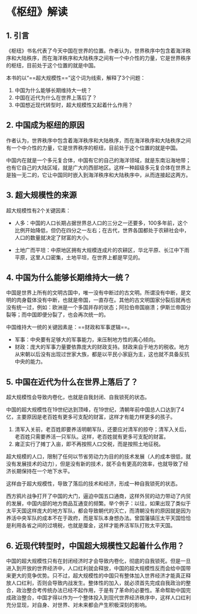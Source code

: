 # 《枢纽》解读

## 1. 引言

《枢纽》书名代表了今天中国在世界的位置。作者认为，世界秩序中包含着海洋秩序和大陆秩序，而在海洋秩序和大陆秩序之间有一个中介性的力量，它是世界秩序的枢纽，目前处于这个位置的就是中国。

本书的以“==超大规模性==”这个词为线索，解释了3个问题：

1. 中国为什么能够长期维持大一统？
2. 中国在近代为什么在世界上落后了？
3. 中国想近现代转型时，超大规模性又起着什么作用？

## 2. 中国成为枢纽的原因

作者认为，世界秩序中包含着海洋秩序和大陆秩序，而在海洋秩序和大陆秩序之间有一个中介性的力量，它是世界秩序的枢纽，目前处于这个位置的就是中国。

中国内在就是一个多元复合体，中国有它的自己的海洋领域，就是东南沿海地带；也有它自己的大陆区域，就是广大的西部地区。这样一种超级多元复合体在世界上是独一无二的，它让中国同时嵌入到海洋秩序和大陆秩序中，从而连接起这两方。

## 3. 超大规模性的来源

超大规模性有2个关键因素：

* 人多：中国的人口长期占据世界总人口的三分之一还要多，100多年前，这个比例开始降低，但仍在四分之一左右；在古代，世界各国都处于农耕社会中，人口的数量就决定了财富的大小。

* 土地广而平坦：中原地区拥有大规模连成片的农耕区，华北平原、长江中下雨平原，这里人口密集，土地平坦，在世界上都是罕见的。

## 4. 中国为什么能够长期维持大一统？

中国是世界上所有的文明古国中，唯一没有中断过的古文明。所谓没有中断，是文明的肉身载体没有中断，也就是帝国，一直存在。其他的古文明国家分裂后就再也没有统一过，例如：欧洲是一个多国并存的状态；阿拉伯帝国崩溃；伊斯兰帝国分裂等；而中国即便分裂了，也会再次统一的。

中国维持大一统的关键因素是：==财政和军事逻辑==。

* 军事：中央要有足够大的军事能力，来压制地方性的离心倾向。
* 财政：庞大的军事力量要依靠庞大的财政支持。财政来自于地方的税收。地方从宋朝以后没有出现过世家大族，都是以平民小家庭为主，这也就不具备反抗中央的能力。

## 5. 中国在近代为什么在世界上落后了？

超大规模性会导致内卷化，也就是自我封闭、自我锁死的状态。

中国的超大规模性在19世纪达到顶峰，在19世纪，清朝年前中国总人口达到了4亿，主要原因是老百姓有更多可支配的财富，这样才有能力样更多的孩子。

1. 清军入关前，老百姓即要养活明朝军队，还要应对清军的掠夺；清军入关后，老百姓只需要养活一只军队。这样，老百姓就有更多可支配的财富。
2. 雍正实行了摊丁入亩，即不再按照人口交税，而是按照土地征税。

超大规模的人口，限制了任何以节省劳动力为目的的技术发展（人的成本很低，就没有发展技术的动力），但是没有新的技术，就不会有更高的效率，也就导致了经济长期保持在一个地下水平。

这样由于超大规模性，导致了落后的技术和经济，形成一种自我锁死的状态。

西方鸦片战争打开了中国的大门，逼迫中国五口通商，这样外贸的动力带动了内贸的发展，中国内部的地方商品互通变的频繁。举个例子：以往，如果出现了类似于太平天国这样庞大的地方军队，都会导致朝代的灭亡，而清朝没有的原因就是因为养活中央军队的成本不在于政府，而是军队本身想办法。曾国藩镇压太平天国恰恰是利用各省之间的过境税，也就是厘金，这样才能养活军队打败太平天国。

## 6. 近现代转型时，中国超大规模性又起着什么作用？

中国的超大规模性只有在封闭经济时才会导致内卷化，彻底的自我锁死。但是一旦进入到开放的世界经济中，人口红利就会释放，中国的超大规模性反而会给中国带来更大的竞争优势。只不过，超大规模性的中国只有整体加入世界经济才能真正释放人口红利，否则会导致内战发生。整体性的加入，就必须首先完成自我政治的整合，政治整合考传统办法已经不起作用，于是有了革命的必要性。革命帮助中国完成政治整合，中国才得以作为一个整体投入到现代世界经济秩序中，这样人口红利充分显现，对自身、对世界、对未来都会产生积极深刻的影响。